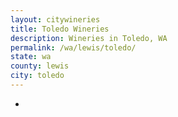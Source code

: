 ```yaml
---
layout: citywineries
title: Toledo Wineries
description: Wineries in Toledo, WA
permalink: /wa/lewis/toledo/
state: wa
county: lewis
city: toledo
---
```

-
